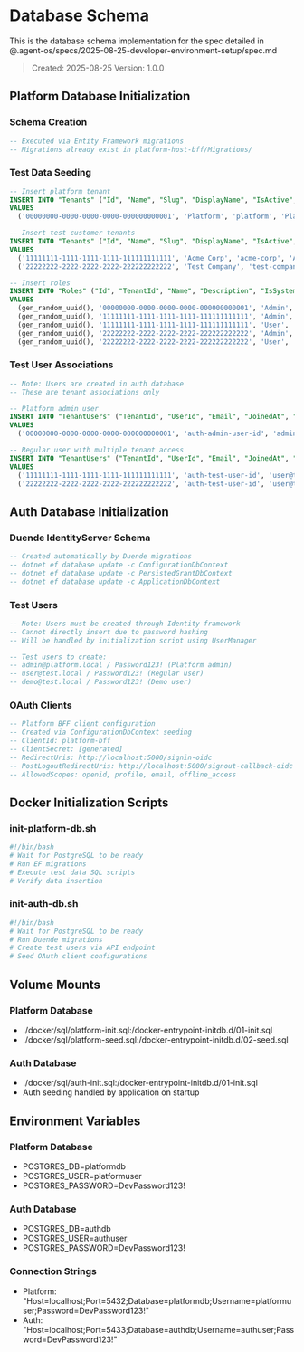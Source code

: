 # Database Schema

This is the database schema implementation for the spec detailed in @.agent-os/specs/2025-08-25-developer-environment-setup/spec.md

> Created: 2025-08-25
> Version: 1.0.0

## Platform Database Initialization

### Schema Creation
```sql
-- Executed via Entity Framework migrations
-- Migrations already exist in platform-host-bff/Migrations/
```

### Test Data Seeding
```sql
-- Insert platform tenant
INSERT INTO "Tenants" ("Id", "Name", "Slug", "DisplayName", "IsActive", "IsPlatformTenant", "CreatedAt", "UpdatedAt")
VALUES 
  ('00000000-0000-0000-0000-000000000001', 'Platform', 'platform', 'Platform Administration', true, true, NOW(), NOW());

-- Insert test customer tenants
INSERT INTO "Tenants" ("Id", "Name", "Slug", "DisplayName", "IsActive", "IsPlatformTenant", "CreatedAt", "UpdatedAt")
VALUES 
  ('11111111-1111-1111-1111-111111111111', 'Acme Corp', 'acme-corp', 'Acme Corporation', true, false, NOW(), NOW()),
  ('22222222-2222-2222-2222-222222222222', 'Test Company', 'test-company', 'Test Company Inc', true, false, NOW(), NOW());

-- Insert roles
INSERT INTO "Roles" ("Id", "TenantId", "Name", "Description", "IsSystemRole", "CreatedAt", "UpdatedAt")
VALUES
  (gen_random_uuid(), '00000000-0000-0000-0000-000000000001', 'Admin', 'Platform Administrator', true, NOW(), NOW()),
  (gen_random_uuid(), '11111111-1111-1111-1111-111111111111', 'Admin', 'Tenant Administrator', true, NOW(), NOW()),
  (gen_random_uuid(), '11111111-1111-1111-1111-111111111111', 'User', 'Regular User', true, NOW(), NOW()),
  (gen_random_uuid(), '22222222-2222-2222-2222-222222222222', 'Admin', 'Tenant Administrator', true, NOW(), NOW()),
  (gen_random_uuid(), '22222222-2222-2222-2222-222222222222', 'User', 'Regular User', true, NOW(), NOW());
```

### Test User Associations
```sql
-- Note: Users are created in auth database
-- These are tenant associations only

-- Platform admin user
INSERT INTO "TenantUsers" ("TenantId", "UserId", "Email", "JoinedAt", "IsActive")
VALUES 
  ('00000000-0000-0000-0000-000000000001', 'auth-admin-user-id', 'admin@platform.local', NOW(), true);

-- Regular user with multiple tenant access
INSERT INTO "TenantUsers" ("TenantId", "UserId", "Email", "JoinedAt", "IsActive")
VALUES 
  ('11111111-1111-1111-1111-111111111111', 'auth-test-user-id', 'user@test.local', NOW(), true),
  ('22222222-2222-2222-2222-222222222222', 'auth-test-user-id', 'user@test.local', NOW(), true);
```

## Auth Database Initialization

### Duende IdentityServer Schema
```sql
-- Created automatically by Duende migrations
-- dotnet ef database update -c ConfigurationDbContext
-- dotnet ef database update -c PersistedGrantDbContext
-- dotnet ef database update -c ApplicationDbContext
```

### Test Users
```sql
-- Note: Users must be created through Identity framework
-- Cannot directly insert due to password hashing
-- Will be handled by initialization script using UserManager

-- Test users to create:
-- admin@platform.local / Password123! (Platform admin)
-- user@test.local / Password123! (Regular user)
-- demo@test.local / Password123! (Demo user)
```

### OAuth Clients
```sql
-- Platform BFF client configuration
-- Created via ConfigurationDbContext seeding
-- ClientId: platform-bff
-- ClientSecret: [generated]
-- RedirectUris: http://localhost:5000/signin-oidc
-- PostLogoutRedirectUris: http://localhost:5000/signout-callback-oidc
-- AllowedScopes: openid, profile, email, offline_access
```

## Docker Initialization Scripts

### init-platform-db.sh
```bash
#!/bin/bash
# Wait for PostgreSQL to be ready
# Run EF migrations
# Execute test data SQL scripts
# Verify data insertion
```

### init-auth-db.sh
```bash
#!/bin/bash
# Wait for PostgreSQL to be ready
# Run Duende migrations
# Create test users via API endpoint
# Seed OAuth client configurations
```

## Volume Mounts

### Platform Database
- ./docker/sql/platform-init.sql:/docker-entrypoint-initdb.d/01-init.sql
- ./docker/sql/platform-seed.sql:/docker-entrypoint-initdb.d/02-seed.sql

### Auth Database
- ./docker/sql/auth-init.sql:/docker-entrypoint-initdb.d/01-init.sql
- Auth seeding handled by application on startup

## Environment Variables

### Platform Database
- POSTGRES_DB=platformdb
- POSTGRES_USER=platformuser
- POSTGRES_PASSWORD=DevPassword123!

### Auth Database
- POSTGRES_DB=authdb
- POSTGRES_USER=authuser
- POSTGRES_PASSWORD=DevPassword123!

### Connection Strings
- Platform: "Host=localhost;Port=5432;Database=platformdb;Username=platformuser;Password=DevPassword123!"
- Auth: "Host=localhost;Port=5433;Database=authdb;Username=authuser;Password=DevPassword123!"